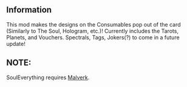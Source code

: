 ## Information

This mod makes the designs on the Consumables pop out of the card (Similarly to The Soul, Hologram, etc.)! Currently includes the Tarots, Planets, and Vouchers. Spectrals, Tags, Jokers(?) to come in a future update!

## NOTE:

SoulEverything requires [Malverk](https://github.com/Eremel/malverk).